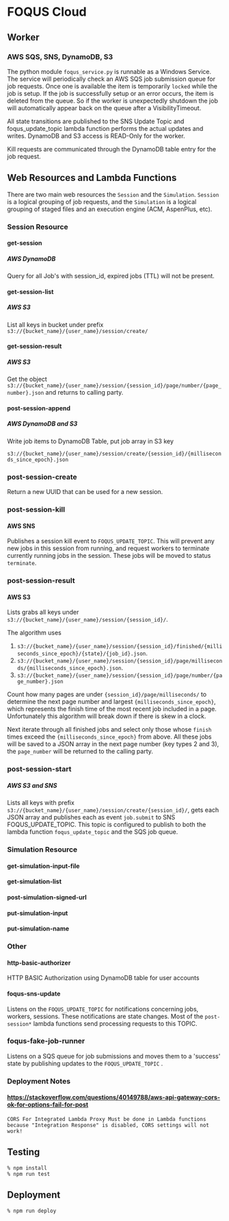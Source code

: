 # FOQUS Cloud

## Worker
### AWS SQS, SNS, DynamoDB, S3
The python module `foqus_service.py` is runnable as a Windows Service.  The service will
periodically check an AWS SQS job submission queue for job requests.  Once one is available
the item is temporarily `locked` while the job is setup.  If the job is successfully setup or
an error occurs, the item is deleted from the queue.  So if the worker is unexpectedly
shutdown the job will automatically appear back on the queue after a VisibilityTimeout.

All state transitions are published to the SNS Update Topic and foqus_update_topic lambda function performs the actual updates and writes.  DynamoDB and S3 access is READ-Only for the worker.

Kill requests are communicated through the DynamoDB table entry for the job request.

## Web Resources and Lambda Functions
There are two main web resources the `Session` and the `Simulation`.  `Session` is a logical grouping of job requests, and the `Simulation` is a logical grouping of staged files and an execution engine (ACM, AspenPlus, etc).

### Session Resource
#### get-session
##### AWS DynamoDB
Query for all Job's with session_id, expired jobs (TTL) will not be present.

#### get-session-list
##### AWS S3
List all keys in bucket under prefix `s3://{bucket_name}/{user_name}/session/create/`

#### get-session-result
##### AWS S3
Get the object `s3://{bucket_name}/{user_name}/session/{session_id}/page/number/{page_number}.json` and returns to calling party.

#### post-session-append
##### AWS DynamoDB and S3
Write job items to DynamoDB Table, put job array in S3 key

`s3://{bucket_name}/{user_name}/session/create/{session_id}/{milliseconds_since_epoch}.json`

### post-session-create
Return a new UUID that can be used for a new session.

### post-session-kill
#### AWS SNS
Publishes a session kill event to `FOQUS_UPDATE_TOPIC`.  This will prevent any new jobs in this session from running, and request workers to terminate currently running jobs in the session.  These jobs will be moved to status `terminate`.

### post-session-result
#### AWS S3
Lists grabs all keys under `s3://{bucket_name}/{user_name}/session/{session_id}/`.

The algorithm uses

1. `s3://{bucket_name}/{user_name}/session/{session_id}/finished/{milliseconds_since_epoch}/{state}/{job_id}.json`.
2. `s3://{bucket_name}/{user_name}/session/{session_id}/page/milliseconds/{milliseconds_since_epoch}.json`.
3. `s3://{bucket_name}/{user_name}/session/{session_id}/page/number/{page_number}.json`

Count how many pages are under `{session_id}/page/milliseconds/` to determine the next page number and largest `{milliseconds_since_epoch}`, which represents the finish time of the most recent job included in a page.  Unfortunately this algorithm will break down if there is skew in a clock.  

Next iterate through all finished jobs and select only those whose `finish` times exceed the `{milliseconds_since_epoch}` from above.  All these jobs will be saved to a JSON array in the next page number (key types 2 and 3), the `page_number` will be returned to the calling party.


### post-session-start
##### AWS S3 and SNS
Lists all keys with prefix `s3://{bucket_name}/{user_name}/session/create/{session_id}/`, gets each JSON array and publishes each as event `job.submit` to SNS FOQUS_UPDATE_TOPIC. This topic is configured to publish to both the lambda function `foqus_update_topic` and the SQS job queue.

### Simulation Resource
#### get-simulation-input-file
#### get-simulation-list
#### post-simulation-signed-url
#### put-simulation-input
#### put-simulation-name

### Other
#### http-basic-authorizer
HTTP BASIC Authorization using DynamoDB table for user accounts
#### foqus-sns-update
Listens on the `FOQUS_UPDATE_TOPIC` for notifications concerning jobs, workers, sessions.  These notifications are state changes.  Most of the `post-session*` lambda functions send processing requests to this TOPIC.
### foqus-fake-job-runner
Listens on a SQS queue for job submissions and moves them to a 'success' state by publishing updates to the `FOQUS_UPDATE_TOPIC` .

### Deployment Notes
#### https://stackoverflow.com/questions/40149788/aws-api-gateway-cors-ok-for-options-fail-for-post
```
CORS For Integrated Lambda Proxy Must be done in Lambda functions
because "Integration Response" is disabled, CORS settings will not work!
```

## Testing
```
% npm install
% npm run test
```
## Deployment
```
% npm run deploy
```
